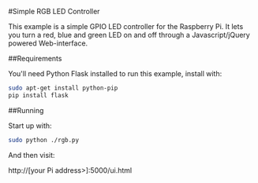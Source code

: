 #Simple RGB LED Controller

This example is a simple GPIO LED controller for the Raspberry Pi. It lets you turn a red, blue and green LED on and off through a Javascript/jQuery powered Web-interface.

##Requirements

You'll need Python Flask installed to run this example, install with:

```bash
sudo apt-get install python-pip
pip install flask
```

##Running

Start up with:

```bash
sudo python ./rgb.py
```

And then visit:

http://[your Pi address>]:5000/ui.html
